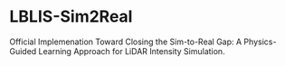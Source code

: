 # LBLIS-Sim2Real
Official Implemenation
Toward Closing the Sim-to-Real Gap: A Physics-Guided Learning Approach for LiDAR Intensity Simulation.
